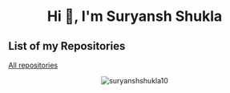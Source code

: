 <h1 align="center"> Hi 👋, I'm Suryansh Shukla </h1>

<!--
**suryanshshukla10/suryanshshukla10** is a ✨ _special_ ✨ repository because its `README.md` (this file) appears on your GitHub profile.
-->


<!---
Here are some ideas to get you started:

- 🔭 I’m currently working on ...
- 🌱 I’m currently learning ...
- 👯 I’m looking to collaborate on ...
- 🤔 I’m looking for help with ...
- 💬 Ask me about ...
- 📫 How to reach me: ...
- 😄 Pronouns: ...
- ⚡ Fun fact: ...

📫 How to reach me: 
--->

## List of my Repositories

[All repositories](https://github.com/suryanshshukla10?tab=repositories)



<p align="left"> </p><p align="center"> 
  <img src=https://github-readme-stats.vercel.app/api?username=suryanshshukla10&show_icons=true&count_private=true alt=suryanshshukla10 /> 
</p>
